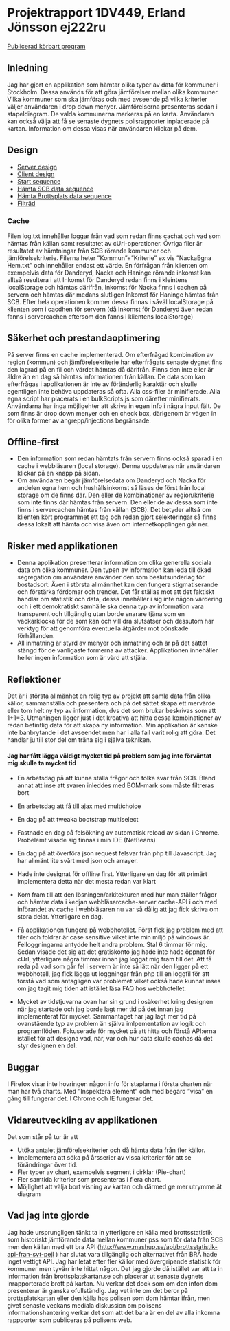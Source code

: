 
# Projektrapport 1DV449, Erland Jönsson ej222ru

[Publicerad körbart program](http://ej222ru.co.nf/1DV449/index.php)

## Inledning

Jag har gjort en applikation som hämtar olika typer av data för kommuner i Stockholm. Dessa används för att göra jämförelser mellan olika kommuner. Vilka kommuner som ska jämföras och med avseende på vilka kriterier väljer användaren i drop down menyer. Jämförelserna presenteras sedan i stapeldiagram. De valda kommunerna markeras på en karta. 
Användaren kan också välja att få se senaste dygnets polisrapporter inplacerade på kartan. Information om dessa visas när användaren klickar på dem.



## Design


* [Server design](https://github.com/ej222ru/1DV449_ej222ru/blob/master/Project/Doc/serverDesign.PNG)
* [Client design](https://github.com/ej222ru/1DV449_ej222ru/blob/master/Project/Doc/clientDesign.PNG)
* [Start sequence](https://github.com/ej222ru/1DV449_ej222ru/blob/master/Project/Doc/StartSequence.PNG)
* [Hämta SCB data sequence](https://github.com/ej222ru/1DV449_ej222ru/blob/master/Project/Doc/getSCBData.PNG)
* [Hämta Brottsplats data sequence](https://github.com/ej222ru/1DV449_ej222ru/blob/master/Project/Doc/brottsplatssequence.PNG)
* [Filträd](https://github.com/ej222ru/1DV449_ej222ru/blob/master/Project/Doc/DirStructure.PNG)
 


### Cache 
Filen log.txt innehåller loggar från vad som redan finns cachat och vad som hämtas från källan samt resultatet av cUrl-operationer.
Övriga filer är resultatet av hämtningar från SCB rörande kommuner och jämförelsekriterie. Filerna heter ”Kommun”+”Kriterie” ex vis ”NackaEgna Hem.txt” och innehåller endast ett värde. 
En förfrågan från klienten om exempelvis data för Danderyd, Nacka och Haninge rörande inkomst kan alltså resultera i att Inkomst för Danderyd redan finns i  kleintens
localStorage och hämtas därifrån, Inkomst för  Nacka finns i cachen på servern och hämtas där medans slutligen Inkomst för Haninge hämtas från SCB.
Efter hela operationen kommer dessa finnas i såväl localStorage på klienten som i cacdhen för servern (då Inkomst för Danderyd även redan fanns i servercachen eftersom den fanns i klientens localStorage)






##	Säkerhet och prestandaoptimering
På server finns en cache implementerad. Om efterfrågad kombination av region (kommun) och jämförelsekriterie har efterfrågats senaste dygnet fins den lagrad på en fil och värdet hämtas då därifrån. Finns den inte eller är äldre än en dag så hämtas informationen från källan. De data som kan efterfrågas i applikationen är inte av föränderlig karaktär och skulle egentligen inte behöva uppdateras så ofta.
Alla css-filer är minifierade. Alla egna script har placerats i en bulkScripts.js som därefter minifierats.
Användarna har inga möjligehter att skriva in egen info i några input fält. De som finns är drop down menyer och en check box, därigenom är vägen in för olika former av angrepp/injections begränsade.



##	Offline-first
*	Den information som redan hämtats från servern finns också sparad i en cache i webbläsaren (local storage). Denna uppdateras när användaren klickar på en knapp på sidan.
*	Om användaren begär jämförelsedata om Danderyd och Nacka för andelen egna hem och hushållsinkomst så läses de först från local storage om de finns där. Den eller de kombinationer av region/kriterie som inte finns där hämtas från servern. Den eller de av dessa som inte finns i servercachen hämtas från källan (SCB). Det betyder alltså om klienten kört programmet ett tag och redan gjort selekteringar så finns dessa lokalt att hämta och visa även om internetkopplingen går ner.

## Risker med applikationen
*	Denna applikation presenterar information om olika generella sociala data om olika kommuner. Den typen av information kan leda till ökad segregation om användare använder den som beslutsunderlag för bostadsort. Även i största allmännhet kan den fungera stigmatiserande och förstärka fördomar och trender. Det får ställas mot att det faktiskt handlar om statistik och data, dessa innehåller i sig inte någon värdering och i ett demokratiskt samhälle ska denna typ av information vara transparent och tillgänglig utan borde snarare tjäna som en väckarklocka för de som kan och vill dra slutsatser och dessutom har verktyg för att genomföra eventuella åtgärder mot oönskade förhållanden. 
*	All inmatning är styrd av menyer och inmatning och är på det sättet stängd för de vanligaste formerna av attacker. Applikationen innehåller heller ingen information som är värd att stjäla.  


## Reflektioner
Det är i största allmänhet en rolig typ av projekt att samla data från olika källor, sammanställa och presentera och på det sättet skapa ett mervärde eller tom helt ny typ av information, dvs det som brukar beskrivas som att 1+1=3.
Utmaningen ligger just i det kreativa att hitta dessa kombinationer av redan befintlig data för att skapa ny information. Min applikation är kanske inte banbrytande i det avseendet men har i alla fall varit rolig att göra. Det handlar ju till stor del om träna sig i själva tekniken. 

####	Jag har fått lägga väldigt mycket tid på problem som jag inte förväntat mig skulle ta mycket tid
*	En arbetsdag på att kunna ställa frågor och tolka svar från SCB. Bland annat att inse att svaren inleddes med BOM-mark som måste filtreras bort
*	En arbetsdag att få till ajax med multichoice
*	En dag på att tweaka bootstrap multiselect
*	Fastnade en dag på felsökning av automatisk reload av sidan i Chrome. Probelemt visade sig finnas i min IDE (NetBeans)
*	En dag på att överföra json request felsvar från php till Javascript. Jag har allmänt lite svårt med json och arrayer.
*	Hade inte designat för offline first. Ytterligare en dag för att primärt implementera detta när det mesta redan var klart
*	Kom fram till att den lösningen/arkitekturen med hur man ställer frågor och hämtar data i kedjan webbläsarcache-server cache-API  i och med införandet av cache i webbläsaren nu var så dålig att jag fick skriva om stora delar. Ytterligare en dag.
*	Få applikationen fungera på webbhotellet. Först fick jag problem med att filer och foldrar är case sensitive vilket inte min miljö på windows är. Felloggningarna antydde helt andra problem. Stal 6 timmar för mig. Sedan visade det sig att det gratiskonto jag hade inte hade öppnat för cUrl, ytterligare några timmar innan jag loggat mig fram till det. Att få reda på vad som går fel i servern är inte så lätt när den ligger på ett webbhotell, jag fick lägga ut loggningar från php till en loggfil för att förstå vad som antagligen var problemet vilket också hade kunnat inses om jag tagit mig tiden att istället läsa FAQ hos webbhotellet. 

* Mycket av tidstjuvarna ovan har sin grund i osäkerhet kring designen när jag startade och jag borde lagt mer tid på det innan jag implementerat för mycket. Sammantaget har jag lagt mer tid på ovanstående typ av problem än själva imlpementation av logik och programflöden. Fokuserade för mycket på att hitta och förstå API:erna istället för att designa vad, när, var och hur data skulle cachas då det styr designen en del. 

## Buggar
I Firefox visar inte hovringen någon info för staplarna i första charten när man har två charts.
Med ”Inspektera element” och med begärd ”visa” en gång till fungerar det. I Chrome och IE fungerar det.

## Vidareutveckling av applikationen 
Det som står på tur är att 
*	Utöka antalet jämförelsekriterier och då hämta data från fler källor. 
*	Implementera att söka på årsserier av vissa kriterier för att se förändringar över tid.
*	Fler typer av chart, exempelvis segment i cirklar (Pie-chart)
*	Fler samtida kriterier som presenteras i flera chart. 
*	Möjlighet att välja bort visning av kartan och därmed ge mer utrymme åt diagram

## Vad jag inte gjorde
Jag hade ursprungligen  tänkt ta in ytterligare en källa med brottsstatistik som historiskt jämförande data mellan kommuner pss som för data från SCB men den källan med ett bra API (http://www.mashup.se/api/brottsstatistik-api-fran-svt-pejl ) har slutat vara tillgänglig och alternativet från BRÅ hade inget vettigt API. Jag har letat efter fler källor med övergripande statistik för kommuner men tyvärr inte hittat någon. Det jag gjorde då istället var att ta in information från brottsplatskartan.se och placerar ut senaste dygnets inrapporterade brott på kartan. Nu verkar det dock som om den infon dom presenterar är ganska ofullständig. Jag vet inte om det beror på brottsplatskartan eller den källa hos polisen som dom hämtar ifrån, men givet senaste veckans mediala diskussion om polisens informationshantering verkar det som att det bara är en del av alla inkomna rappporter som publiceras på polisens web.





